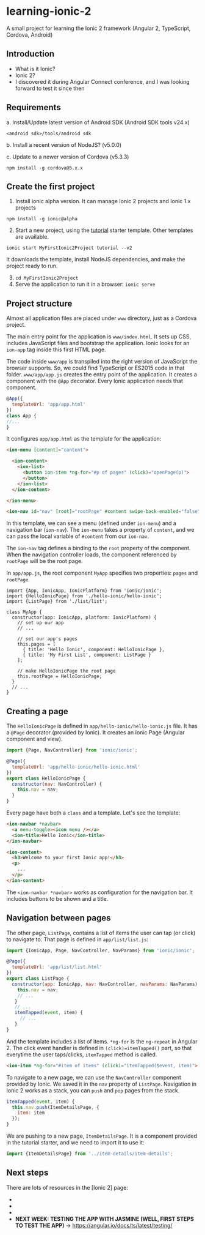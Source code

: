 # learning-ionic-2

A small project for learning the Ionic 2 framework (Angular 2, TypeScript, Cordova, Android)

## Introduction

- What is it Ionic?
- Ionic 2?
- I discovered it during Angular Connect conference, and I was looking forward to test it since then

## Requirements

a. Install/Update latest version of Android SDK (Android SDK tools v24.x)

`<android sdk>/tools/android sdk`

b. Install a recent version of NodeJS? (v5.0.0)

c. Update to a newer version of Cordova (v5.3.3)

`npm install -g cordova@5.x.x`

## Create the first project

1. Install ionic alpha version. It can manage Ionic 2 projects and Ionic 1.x projects

`npm install -g ionic@alpha`

2. Start a new project, using the [tutorial](https://github.com/driftyco/ionic2-starter-tutorial) starter template. Other templates are available.

`ionic start MyFirstIonic2Project tutorial --v2`

It downloads the template, install NodeJS dependencies, and make the project ready to run.

3. `cd MyFirstIonic2Project`
4. Serve the application to run it in a browser: `ionic serve`

## Project structure

Almost all application files are placed under `www` directory, just as a Cordova project.

The main entry point for the application is `www/index.html`. It sets up CSS, includes JavaScript files and bootstrap the application. Ionic looks for an `ion-app` tag inside this first HTML page.

The code inside `www/app` is transpiled into the right version of JavaScript the browser supports. So, we could find TypeScript or ES2015 code in that folder. `www/app/app.js` creates the entry point of the application. It creates a component with the `@App` decorator. Every Ionic application needs that component.

``` javascript
@App({
  templateUrl: 'app/app.html'
})
class App {
//...
}
```

It configures `app/app.html` as the template for the application:

``` html
<ion-menu [content]="content">

  <ion-content>
    <ion-list>
      <button ion-item *ng-for="#p of pages" (click)="openPage(p)">
      </button>
    </ion-list>
  </ion-content>

</ion-menu>

<ion-nav id="nav" [root]="rootPage" #content swipe-back-enabled="false"></ion-nav>
```

In this template, we can see a menu (defined under `ion-menu`) and a navigation bar (`ion-nav`). The `ion-menu` takes a property of `content`, and we can pass the local variable of `#content` from our `ion-nav`.

The `ion-nav` tag defines a binding to the `root` property of the component. When the navigation controller loads, the component referenced by `rootPage` will be the root page.

In `app/app.js`, the root component `MyApp` specifies two properties: `pages` and `rootPage`.

``` javacript
import {App, IonicApp, IonicPlatform} from 'ionic/ionic';
import {HelloIonicPage} from './hello-ionic/hello-ionic';
import {ListPage} from './list/list';

class MyApp {
  constructor(app: IonicApp, platform: IonicPlatform) {
    // set up our app
    // ...

    // set our app's pages
    this.pages = [
      { title: 'Hello Ionic', component: HelloIonicPage },
      { title: 'My First List', component: ListPage }
    ];

    // make HelloIonicPage the root page
    this.rootPage = HelloIonicPage;
  }
  // ...
}
```

## Creating a page

The `HelloIonicPage` is defined in `app/hello-ionic/hello-ionic.js` file. It has a `@Page` decorator (provided by Ionic). It creates an Ionic Page (Angular component and view).

``` javascript
import {Page, NavController} from 'ionic/ionic';

@Page({
  templateUrl: 'app/hello-ionic/hello-ionic.html'
})
export class HelloIonicPage {
  constructor(nav: NavController) {
    this.nav = nav;
  }
}
```

Every page have both a `class` and a template. Let's see the template:

``` html
<ion-navbar *navbar>
  <a menu-toggle><icon menu /></a>
  <ion-title>Hello Ionic</ion-title>
</ion-navbar>

<ion-content>
  <h3>Welcome to your first Ionic app!</h3>
  <p>
    ...
  </p>
</ion-content>
```

The `<ion-navbar *navbar>` works as configuration for the navigation bar. It includes buttons to be shown and a title.

## Navigation between pages

The other page, `ListPage`, contains a list of items the user can tap (or click) to navigate to. That page is defined in `app/list/list.js`:

``` javascript
import {IonicApp, Page, NavController, NavParams} from 'ionic/ionic';

@Page({
  templateUrl: 'app/list/list.html'
})
export class ListPage {
  constructor(app: IonicApp, nav: NavController, navParams: NavParams) {
    this.nav = nav;
    // ...
   }
   // ...
   itemTapped(event, item) {
     // ...
   }
}
```

And the template includes a list of items. `*ng-for` is the `ng-repeat` in Angular 2. The click event handler is defined in `(click)=itemTapped()` part, so that everytime the user taps/clicks, `itemTapped` method is called.

``` html
<ion-item *ng-for="#item of items" (click)="itemTapped($event, item)">
```

To navigate to a new page, we can use the `NavController` component provided by Ionic. We saved it in the `nav` property of `ListPage`. Navigation in Ionic 2 works as a stack, you can `push` and `pop` pages from the stack.

``` javascript
itemTapped(event, item) {
  this.nav.push(ItemDetailsPage, {
    item: item
  });
}
```

We are pushing to a new page, `ItemDetailsPage`. It is a component provided in the tutorial starter, and we need to import it to use it:

``` javascript
import {ItemDetailsPage} from '../item-details/item-details';
```

## Next steps

There are lots of resources in the [Ionic 2] page:

- [Documentation about components]: http://ionicframework.com/docs/v2/components
- [Documentation about devices API]: http://ionicframework.com/docs/v2/platform
- [More resources]: http://ionicframework.com/docs/v2/resources/
- **NEXT WEEK: TESTING THE APP WITH JASMINE (WELL, FIRST STEPS TO TEST THE APP)** -> https://angular.io/docs/ts/latest/testing/






